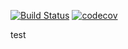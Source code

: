 [![Build Status](https://travis-ci.com/nevrome/gluesless.svg?token=vxsQ9RjxoGASGtX4Q8jc&branch=master)](https://travis-ci.com/nevrome/gluesless)
[![codecov](https://codecov.io/gh/nevrome/gluesless/branch/master/graph/badge.svg?token=CzPxma1Ac3)](https://codecov.io/gh/nevrome/gluesless)

test
